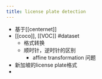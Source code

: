 ```yaml
---
title: license plate detection
---
```


- 基于[[centernet]]
- [[coco]], [[VOC]] #dataset
	- 格式转换
	- 顺时针，逆时针的区别
		- affine transformation 问题
- 新加坡的license plate格式
-